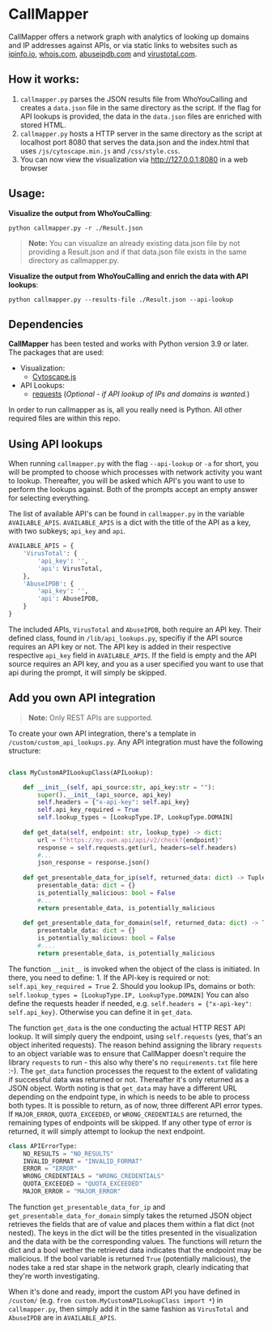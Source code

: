 # CallMapper
CallMapper offers a network graph with analytics of looking up domains and IP addresses against APIs, or via static links to websites such as [ipinfo.io](https://ipinfo.io/), [whois.com](https://www.whois.com/), [abuseipdb.com](https://www.abuseipdb.com/) and [virustotal.com](https://www.virustotal.com/).

## How it works:
1. `callmapper.py` parses the JSON results file from WhoYouCalling and creates a `data.json` file in the same directory as the script. If the flag for API lookups is provided, the data in the `data.json` files are enriched with stored HTML.
2. `callmapper.py` hosts a HTTP server in the same directory as the script at localhost port 8080 that serves the data.json and the index.html that uses `/js/cytoscape.min.js` and `/css/style.css`. 
3. You can now view the visualization via http://127.0.0.1:8080 in a web browser

## Usage:

**Visualize the output from WhoYouCalling**:
```
python callmapper.py -r ./Result.json
```
> **Note:** You can visualize an already existing data.json file by not providing a Result.json and if that data.json file exists in the same directory as callmapper.py.

**Visualize the output from WhoYouCalling and enrich the data with API lookups**:
```
python callmapper.py --results-file ./Result.json --api-lookup
```

## Dependencies
**CallMapper** has been tested and works with Python version 3.9 or later. The packages that are used: 
- Visualization: 
  - [Cytoscape.js](https://github.com/cytoscape/cytoscape)
- API Lookups:
  - [requests](https://pypi.org/project/requests/) (*Optional - if API lookup of IPs and domains is wanted.*)

In order to run callmapper as is, all you really need is Python. All other required files are within this repo.

## Using API lookups
When running `callmapper.py` with the flag `--api-lookup` or `-a` for short, you will be prompted to choose which processes with network activity you want to lookup. 
Thereafter, you will be asked which API's you want to use to perform the lookups against. Both of the prompts accept an empty answer for selecting everything.

The list of available API's can be found in `callmapper.py` in the variable `AVAILABLE_APIS`.
`AVAILABLE_APIS` is a dict with the title of the API as a key, with two subkeys; `api_key` and `api`. 

```python
AVAILABLE_APIS = {
    'VirusTotal': {
        'api_key': '', 
        'api': VirusTotal,
    },
    'AbuseIPDB': {
        'api_key': '', 
        'api': AbuseIPDB,
    }
}
```

The included APIs, `VirusTotal` and `AbuseIPDB`, both require an API key. Their defined class, found in `/lib/api_lookups.py`, specifiy if the API source requires an API key or not. The API key is added in their respective respective `api_key` field in `AVAILABLE_APIS`. 
If the field is empty and the API source requires an API key, and you as a user specified you want to use that api during the prompt, it will simply be skipped.

## Add you own API integration
> **Note:** Only REST APIs are supported.

To create your own API integration, there's a template in `/custom/custom_api_lookups.py`. 
Any API integration must have the following structure:

```python

class MyCustomAPILookupClass(APILookup):

    def __init__(self, api_source:str, api_key:str = ""):
        super().__init__(api_source, api_key)
        self.headers = {"x-api-key": self.api_key}
        self.api_key_required = True
        self.lookup_types = [LookupType.IP, LookupType.DOMAIN]
        
    def get_data(self, endpoint: str, lookup_type) -> dict:
        url = f"https://my.own.api/api/v2/check?{endpoint}"
        response = self.requests.get(url, headers=self.headers)
        #...
        json_response = response.json()
    
    def get_presentable_data_for_ip(self, returned_data: dict) -> Tuple[dict, bool]:
        presentable_data: dict = {}
        is_potentially_malicious: bool = False
        #...
        return presentable_data, is_potentially_malicious
    
    def get_presentable_data_for_domain(self, returned_data: dict) -> Tuple[dict, bool]:
        presentable_data: dict = {}
        is_potentially_malicious: bool = False
        #.... 
        return presentable_data, is_potentially_malicious
```
The function `__init__` is invoked when the object of the class is initiated. In there, you need to define:
    1. If the API-key is required or not: `self.api_key_required = True`
    2. Should you lookup IPs, domains or both: `self.lookup_types = [LookupType.IP, LookupType.DOMAIN]`
You can also define the requests header if needed, e.g. `self.headers = {"x-api-key": self.api_key}`. Otherwise you can define it in `get_data`.

The function `get_data` is the one conducting the actual HTTP REST API lookup. It will simply query the endpoint, using `self.requests` (yes, that's an object inherited requests). The reason behind assigning the library `requests` to an object variable was to ensure that CallMapper doesn't require the library `requests` to run - this also why there's no `requirements.txt` file here :-). The `get_data` function processes the request to the extent of validating if successful data was returned or not. Thereafter it's only returned as a JSON object. Worth noting is that `get_data` may have a different URL depending on the endpoint type, in which is needs to be able to process both types. It is possible to return, as of now, three different API error types. If `MAJOR_ERROR`, `QUOTA_EXCEEDED`, or `WRONG_CREDENTIALS` are returned, the remaining types of endpoints will be skipped. If any other type of error is returned, it will simply attempt to lookup the next endpoint.   

```python
class APIErrorType:
    NO_RESULTS = "NO_RESULTS"
    INVALID_FORMAT = "INVALID_FORMAT"
    ERROR = "ERROR"
    WRONG_CREDENTIALS = "WRONG_CREDENTIALS"
    QUOTA_EXCEEDED = "QUOTA_EXCEEDED"
    MAJOR_ERROR = "MAJOR_ERROR"
```

The function `get_presentable_data_for_ip` and `get_presentable_data_for_domain` simply takes the returned JSON object retrieves the fields that are of value and places them within a flat dict (not nested). The keys in the dict will be the titles presented in the visualization and the data with be the corresponding values. The functions will return the dict and a bool wether the retrieved data indicates that the endpoint may be malicious. If the bool variable is returned `True` (potentially malicious), the nodes take a red star shape in the network graph, clearly indicating that they're worth investigating. 

When it's done and ready, import the custom API you have defined in `/custom/` (e.g. `from custom.MyCustomAPILookupClass import *`) in `callmapper.py`, then simply add it in the same fashion as `VirusTotal` and `AbuseIPDB` are in `AVAILABLE_APIS`. 